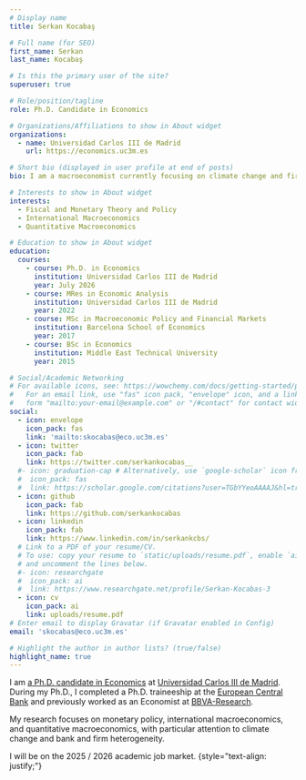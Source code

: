 ```yaml
---
# Display name
title: Serkan Kocabaş

# Full name (for SEO)
first_name: Serkan
last_name: Kocabaş

# Is this the primary user of the site?
superuser: true

# Role/position/tagline
role: Ph.D. Candidate in Economics

# Organizations/Affiliations to show in About widget
organizations:
  - name: Universidad Carlos III de Madrid
    url: https://economics.uc3m.es

# Short bio (displayed in user profile at end of posts)
bio: I am a macroeconomist currently focusing on climate change and firm heterogeneity.

# Interests to show in About widget
interests:
  - Fiscal and Monetary Theory and Policy
  - International Macroeconomics
  - Quantitative Macroeconomics

# Education to show in About widget
education:
  courses:
    - course: Ph.D. in Economics
      institution: Universidad Carlos III de Madrid
      year: July 2026
    - course: MRes in Economic Analysis
      institution: Universidad Carlos III de Madrid
      year: 2022
    - course: MSc in Macroeconomic Policy and Financial Markets
      institution: Barcelona School of Economics
      year: 2017
    - course: BSc in Economics
      institution: Middle East Technical University
      year: 2015

# Social/Academic Networking
# For available icons, see: https://wowchemy.com/docs/getting-started/page-builder/#icons
#   For an email link, use "fas" icon pack, "envelope" icon, and a link in the
#   form "mailto:your-email@example.com" or "/#contact" for contact widget.
social:
  - icon: envelope
    icon_pack: fas
    link: 'mailto:skocabas@eco.uc3m.es'
  - icon: twitter
    icon_pack: fab
    link: https://twitter.com/serkankocabas__
  #- icon: graduation-cap # Alternatively, use `google-scholar` icon from `ai` icon pack
  #  icon_pack: fas
  #  link: https://scholar.google.com/citations?user=TGbYYeoAAAAJ&hl=tr&authuser=2
  - icon: github
    icon_pack: fab
    link: https://github.com/serkankocabas
  - icon: linkedin
    icon_pack: fab
    link: https://www.linkedin.com/in/serkankcbs/
  # Link to a PDF of your resume/CV.
  # To use: copy your resume to `static/uploads/resume.pdf`, enable `ai` icons in `params.yaml`,
  # and uncomment the lines below.
  #- icon: researchgate
  #  icon_pack: ai
  #  link: https://www.researchgate.net/profile/Serkan-Kocabas-3
  - icon: cv
    icon_pack: ai
    link: uploads/resume.pdf
# Enter email to display Gravatar (if Gravatar enabled in Config)
email: 'skocabas@eco.uc3m.es'

# Highlight the author in author lists? (true/false)
highlight_name: true
---
```

I am [a Ph.D. candidate in Economics](https://economics.uc3m.es/home-phd/) at [Universidad Carlos III de Madrid](https://economics.uc3m.es). During my Ph.D., I completed a Ph.D. traineeship at the [European Central Bank](https://www.ecb.europa.eu/home/html/index.en.html) and previously worked as an Economist at [BBVA-Research](https://www.bbvaresearch.com/en/search/?searchbbvaresearch=serkan%20kocabas).

My research focuses on monetary policy, international macroeconomics, and quantitative macroeconomics, with particular attention to climate change and bank and firm heterogeneity.

I will be on the 2025 / 2026 academic job market.
{style="text-align: justify;"}
